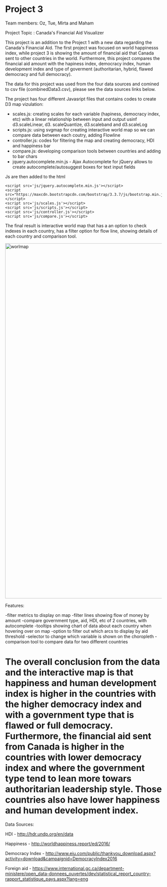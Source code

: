 # Project 3

Team members: Oz, Tue, Mirta and Maham

Project Topic : Canada's Financial Aid Visualizer

This project is an addition to the Project 1 with a new data regarding the Canada's Financial Aid. The first project was focused on world happinesss index, while project 3 is showing the amount of financial aid that Canada sent to other countries in the world. Furthermore, this project compares the financial aid amount with the hapiness index, democracy index, human development index and type of goverment (authoritarian, hybrid, flawed democracy and full democracy). 

The data for this project was used from the four data sources and comined to csv file (combinedData3.csv), please see the data sources links below. 

The project has four different Javasript files that contains codes to create D3 map vizulation:
  - scales.js: creating scales for each variable (hapiness, democracy index, etc) with a linear relationship between input and output usinf     d3.scaleLinear, d3. scaleQuantize, d3.scaleband and d3.scaleLog
  - scripts.js: using svgmap for creating interactive world map so we can compare data between each coutry, adding Flowline
  - controller.js: codes for filtering the map and creating democracy, HDI and happiness bar
  - compare.js: developing comparison tools between countries and adding to bar chars
  - jquery.autocomplete.min.js - Ajax Autocomplete for jQuery allows to create autocomplete/autosuggest boxes for text input fields

Js are then added to the html 

 <script src='https://cdnjs.cloudflare.com/ajax/libs/jquery/3.1.0/jquery.min.js'></script>
    <script src='js/jquery.autocomplete.min.js'></script>
    <script src="https://maxcdn.bootstrapcdn.com/bootstrap/3.3.7/js/bootstrap.min.js"></script>
    <script src='js/scales.js'></script>
    <script src='js/scripts.js'></script>
    <script src='js/controller.js'></script>
    <script src='js/compare.js'></script>

The final result is interactive world map that has a an option to check indexes in each country, has a filter option for flow line, showing details of each country and comparison tool.

<img width="1138" alt="worlmap" src="https://github.com/ouzgrp/Project-3/assets/125240038/404d3508-dc8c-4da0-8acd-b8bed116d4f5">


    
  

Features:

-filter metrics to display on map
-filter lines showing flow of money by amount
-compare government type, aid, HDI, etc of 2 countries, with autocomplete
-tooltips showing chart of data about each country when hovering over on map
-option to filter out which arcs to display by aid threshold
-selector to change which variable is shown on the choropleth
-comparison tool to compare data for two different countries

The overall conclusion from the data and the interactive map is that happiness and human development index is higher in the countries with the higher democracy index and with a government type that is flawed or full democracy. Furthermore, the financial aid sent from Canada is higher in the countries with lower democracy index and where the government type tend to lean more towars authoritarian leadership style. Those countries also have lower happiness and human development index. 
======================================

Data Sources:

HDI - http://hdr.undp.org/en/data

Happiness - http://worldhappiness.report/ed/2016/

Democracy Index - http://www.eiu.com/public/thankyou_download.aspx?activity=download&campaignid=DemocracyIndex2016

Foreign aid - https://www.international.gc.ca/department-ministere/open_data-donnees_ouvertes/dev/statistical_report_country-rapport_statistique_pays.aspx?lang=eng
